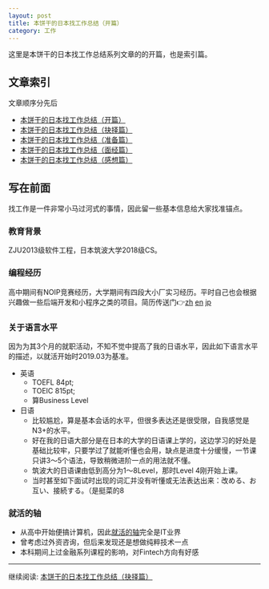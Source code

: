 ```yaml
---
layout: post
title: 本饼干的日本找工作总结（开篇）
category: 工作
--- 
```



这里是本饼干的日本找工作总结系列文章的的开篇，也是索引篇。


## 文章索引

文章顺序分先后

* [本饼干的日本找工作总结（开篇）](https://vinci7.github.io/article/jobhunting-0)
* [本饼干的日本找工作总结（抉择篇）](https://vinci7.github.io/article/jobhunting-1)
* [本饼干的日本找工作总结（准备篇）](https://vinci7.github.io/article/jobhunting-2)
* [本饼干的日本找工作总结（面经篇）](https://vinci7.github.io/article/jobhunting-3)
* [本饼干的日本找工作总结（感想篇）](https://vinci7.github.io/article/jobhunting-4)



## 写在前面

找工作是一件非常小马过河式的事情，因此留一些基本信息给大家找准锚点。

### 教育背景

ZJU2013级软件工程，日本筑波大学2018级CS。

### 编程经历

高中期间有NOIP竞赛经历，大学期间有四段大小厂实习经历。平时自己也会根据兴趣做一些后端开发和小程序之类的项目。简历传送门👉[zh](https://github.com/vinci7/Deedy-Resume-for-Japanese/blob/master/docs/resume-cn.pdf) [en](https://github.com/vinci7/Deedy-Resume-for-Japanese/blob/master/docs/resume.pdf) [jp](https://github.com/vinci7/Deedy-Resume-for-Japanese/blob/master/docs/resume-jp.pdf)

### 关于语言水平

因为为其3个月的就职活动，不知不觉中提高了我的日语水平，因此如下语言水平的描述，以就活开始时2019.03为基准。

* 英语
    * TOEFL 84pt; 
    * TOEIC 815pt; 
    * 算Business Level
* 日语
    * 比较尴尬，算是基本会话的水平，但很多表达还是很受限，自我感觉是N3+的水平。
    * 好在我的日语大部分是在日本的大学的日语课上学的，这边学习的好处是基础比较牢，只要学过了就能听懂也会用，缺点是进度十分缓慢，一节课只讲3～5个语法，导致稍微进阶一点的用法就不懂。
    * 筑波大的日语课由低到高分为1～8Level，那时Level 4刚开始上课。
    * 当时甚至如下面试时出现的词汇并没有听懂或无法表达出来：改める、お互い、接続する。（是挺菜的8

### 就活的轴

* 从高中开始便搞计算机，因此[就活的轴](https://en-courage.net/column/1411)完全是IT业界
* 曾考虑过外资咨询，但后来发现还是想做纯粹技术一点
* 本科期间上过金融系列课程的影响，对Fintech方向有好感



-------

继续阅读:  [本饼干的日本找工作总结（抉择篇）](https://vinci7.github.io/article/jobhunting-1)

